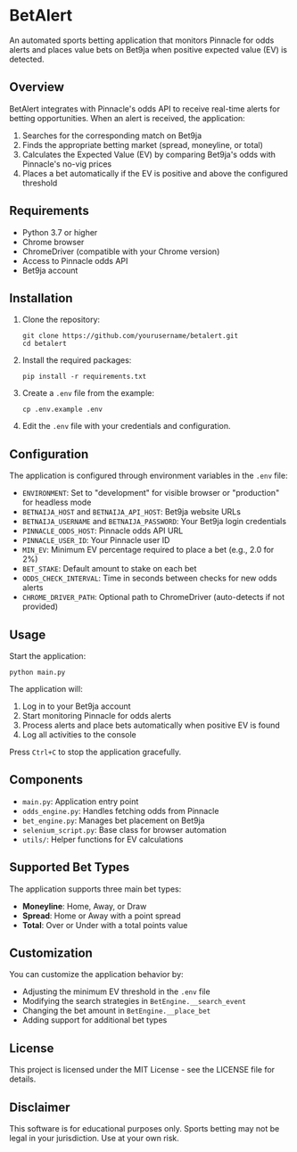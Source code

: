 # BetAlert

An automated sports betting application that monitors Pinnacle for odds alerts and places value bets on Bet9ja when positive expected value (EV) is detected.

## Overview

BetAlert integrates with Pinnacle's odds API to receive real-time alerts for betting opportunities. When an alert is received, the application:

1. Searches for the corresponding match on Bet9ja
2. Finds the appropriate betting market (spread, moneyline, or total)
3. Calculates the Expected Value (EV) by comparing Bet9ja's odds with Pinnacle's no-vig prices
4. Places a bet automatically if the EV is positive and above the configured threshold

## Requirements

- Python 3.7 or higher
- Chrome browser
- ChromeDriver (compatible with your Chrome version)
- Access to Pinnacle odds API
- Bet9ja account

## Installation

1. Clone the repository:
   ```
   git clone https://github.com/yourusername/betalert.git
   cd betalert
   ```

2. Install the required packages:
   ```
   pip install -r requirements.txt
   ```

3. Create a `.env` file from the example:
   ```
   cp .env.example .env
   ```

4. Edit the `.env` file with your credentials and configuration.

## Configuration

The application is configured through environment variables in the `.env` file:

- `ENVIRONMENT`: Set to "development" for visible browser or "production" for headless mode
- `BETNAIJA_HOST` and `BETNAIJA_API_HOST`: Bet9ja website URLs
- `BETNAIJA_USERNAME` and `BETNAIJA_PASSWORD`: Your Bet9ja login credentials
- `PINNACLE_ODDS_HOST`: Pinnacle odds API URL
- `PINNACLE_USER_ID`: Your Pinnacle user ID
- `MIN_EV`: Minimum EV percentage required to place a bet (e.g., 2.0 for 2%)
- `BET_STAKE`: Default amount to stake on each bet
- `ODDS_CHECK_INTERVAL`: Time in seconds between checks for new odds alerts
- `CHROME_DRIVER_PATH`: Optional path to ChromeDriver (auto-detects if not provided)

## Usage

Start the application:

```
python main.py
```

The application will:
1. Log in to your Bet9ja account
2. Start monitoring Pinnacle for odds alerts
3. Process alerts and place bets automatically when positive EV is found
4. Log all activities to the console

Press `Ctrl+C` to stop the application gracefully.

## Components

- `main.py`: Application entry point
- `odds_engine.py`: Handles fetching odds from Pinnacle
- `bet_engine.py`: Manages bet placement on Bet9ja
- `selenium_script.py`: Base class for browser automation
- `utils/`: Helper functions for EV calculations

## Supported Bet Types

The application supports three main bet types:
- **Moneyline**: Home, Away, or Draw
- **Spread**: Home or Away with a point spread
- **Total**: Over or Under with a total points value

## Customization

You can customize the application behavior by:
- Adjusting the minimum EV threshold in the `.env` file
- Modifying the search strategies in `BetEngine.__search_event`
- Changing the bet amount in `BetEngine.__place_bet`
- Adding support for additional bet types

## License

This project is licensed under the MIT License - see the LICENSE file for details.

## Disclaimer

This software is for educational purposes only. Sports betting may not be legal in your jurisdiction. Use at your own risk. 